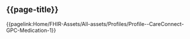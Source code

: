 ## {{page-title}}

{{pagelink:Home/FHIR-Assets/All-assets/Profiles/Profile--CareConnect-GPC-Medication-1}}